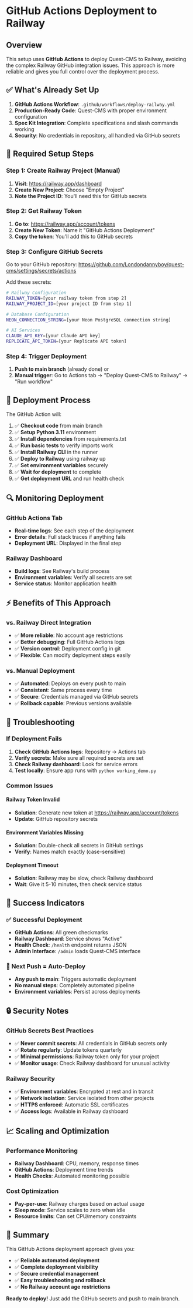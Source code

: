 # GitHub Actions Deployment to Railway

## Overview

This setup uses **GitHub Actions** to deploy Quest-CMS to Railway, avoiding the complex Railway GitHub integration issues. This approach is more reliable and gives you full control over the deployment process.

## ✅ What's Already Set Up

1. **GitHub Actions Workflow**: `.github/workflows/deploy-railway.yml`
2. **Production-Ready Code**: Quest-CMS with proper environment configuration
3. **Spec Kit Integration**: Complete specifications and slash commands working
4. **Security**: No credentials in repository, all handled via GitHub secrets

## 🔑 Required Setup Steps

### Step 1: Create Railway Project (Manual)

1. **Visit**: https://railway.app/dashboard
2. **Create New Project**: Choose "Empty Project"
3. **Note the Project ID**: You'll need this for GitHub secrets

### Step 2: Get Railway Token

1. **Go to**: https://railway.app/account/tokens
2. **Create New Token**: Name it "GitHub Actions Deployment"
3. **Copy the token**: You'll add this to GitHub secrets

### Step 3: Configure GitHub Secrets

Go to your GitHub repository: https://github.com/Londondannyboy/quest-cms/settings/secrets/actions

Add these secrets:

```bash
# Railway Configuration
RAILWAY_TOKEN=[your railway token from step 2]
RAILWAY_PROJECT_ID=[your project ID from step 1]

# Database Configuration  
NEON_CONNECTION_STRING=[your Neon PostgreSQL connection string]

# AI Services
CLAUDE_API_KEY=[your Claude API key]
REPLICATE_API_TOKEN=[your Replicate API token]
```

### Step 4: Trigger Deployment

1. **Push to main branch** (already done) or
2. **Manual trigger**: Go to Actions tab → "Deploy Quest-CMS to Railway" → "Run workflow"

## 🚀 Deployment Process

The GitHub Action will:

1. ✅ **Checkout code** from main branch
2. ✅ **Setup Python 3.11** environment  
3. ✅ **Install dependencies** from requirements.txt
4. ✅ **Run basic tests** to verify imports work
5. ✅ **Install Railway CLI** in the runner
6. ✅ **Deploy to Railway** using railway up
7. ✅ **Set environment variables** securely
8. ✅ **Wait for deployment** to complete
9. ✅ **Get deployment URL** and run health check

## 🔍 Monitoring Deployment

### GitHub Actions Tab
- **Real-time logs**: See each step of the deployment
- **Error details**: Full stack traces if anything fails
- **Deployment URL**: Displayed in the final step

### Railway Dashboard
- **Build logs**: See Railway's build process
- **Environment variables**: Verify all secrets are set
- **Service status**: Monitor application health

## ⚡ Benefits of This Approach

### **vs. Railway Direct Integration**
- ✅ **More reliable**: No account age restrictions
- ✅ **Better debugging**: Full GitHub Actions logs
- ✅ **Version control**: Deployment config in git
- ✅ **Flexible**: Can modify deployment steps easily

### **vs. Manual Deployment**
- ✅ **Automated**: Deploys on every push to main
- ✅ **Consistent**: Same process every time
- ✅ **Secure**: Credentials managed via GitHub secrets
- ✅ **Rollback capable**: Previous versions available

## 🔧 Troubleshooting

### If Deployment Fails

1. **Check GitHub Actions logs**: Repository → Actions tab
2. **Verify secrets**: Make sure all required secrets are set
3. **Check Railway dashboard**: Look for service errors
4. **Test locally**: Ensure app runs with `python working_demo.py`

### Common Issues

#### **Railway Token Invalid**
- **Solution**: Generate new token at https://railway.app/account/tokens
- **Update**: GitHub repository secrets

#### **Environment Variables Missing**
- **Solution**: Double-check all secrets in GitHub settings
- **Verify**: Names match exactly (case-sensitive)

#### **Deployment Timeout**
- **Solution**: Railway may be slow, check Railway dashboard
- **Wait**: Give it 5-10 minutes, then check service status

## 🎯 Success Indicators

### ✅ Successful Deployment
- **GitHub Actions**: All green checkmarks
- **Railway Dashboard**: Service shows "Active"
- **Health Check**: `/health` endpoint returns JSON
- **Admin Interface**: `/admin` loads Quest-CMS interface

### 🔄 Next Push = Auto-Deploy
- **Any push to main**: Triggers automatic deployment
- **No manual steps**: Completely automated pipeline
- **Environment variables**: Persist across deployments

## 🔒 Security Notes

### **GitHub Secrets Best Practices**
- ✅ **Never commit secrets**: All credentials in GitHub secrets only
- ✅ **Rotate regularly**: Update tokens quarterly  
- ✅ **Minimal permissions**: Railway token only for your project
- ✅ **Monitor usage**: Check Railway dashboard for unusual activity

### **Railway Security**
- ✅ **Environment variables**: Encrypted at rest and in transit
- ✅ **Network isolation**: Service isolated from other projects
- ✅ **HTTPS enforced**: Automatic SSL certificates
- ✅ **Access logs**: Available in Railway dashboard

## 📈 Scaling and Optimization

### **Performance Monitoring**
- **Railway Dashboard**: CPU, memory, response times
- **GitHub Actions**: Deployment time trends
- **Health Checks**: Automated monitoring possible

### **Cost Optimization**  
- **Pay-per-use**: Railway charges based on actual usage
- **Sleep mode**: Service scales to zero when idle
- **Resource limits**: Can set CPU/memory constraints

## 🎯 Summary

This GitHub Actions deployment approach gives you:

- ✅ **Reliable automated deployment** 
- ✅ **Complete deployment visibility**
- ✅ **Secure credential management**
- ✅ **Easy troubleshooting and rollback**
- ✅ **No Railway account age restrictions**

**Ready to deploy!** Just add the GitHub secrets and push to main branch.